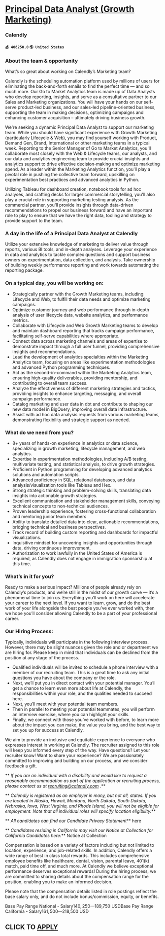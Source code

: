 # [Principal Data Analyst (Growth Marketing)](https://www.remotewlb.com/apply/principal-data-analyst-growth-marketing-72682)  
### Calendly  
#### `💰 408250.0` `🌎 United States`  

### **About the team & opportunity**

What’s so great about working on Calendly’s Marketing team?

Calendly is the scheduling automation platform used by millions of users for eliminating the back-and-forth emails to find the perfect time — and so much more. Our Go to Market Analytics team is made up of Data Analysts who develop reporting, insights, and serve as a consultative partner to our Sales and Marketing organizations. You will have your hands on our self-serve product-led business, and our sales-led pipeline-oriented business, supporting the team in making decisions, optimizing campaigns and enhancing customer acquisition – ultimately driving business growth.

We're seeking a dynamic Principal Data Analyst to support our marketing team. While you should have significant experience with Growth Marketing (particularly Lifecycle & Web), you may find yourself working with Product, Demand Gen, Brand, International or other marketing teams in a typical week. Reporting to the Senior Manager of Go to Market Analytics, you'll collaborate most closely with the Web & Lifecycle teams, our analysts, and our data and analytics engineering team to provide crucial insights and analytics support to drive effective decision-making and optimize marketing spend. As a leader within the Marketing Analytics function, you'll play a pivotal role in pushing the collective team forward, upskilling on experimentation best practices and advanced analytics in Python.

Utilizing Tableau for dashboard creation, notebook tools for ad hoc analyses, and crafting decks for larger commercial storytelling, you'll also play a crucial role in supporting marketing testing analysis. As the commercial partner, you'll provide insights through data-driven recommendations to propel our business forward and have an important role to play to ensure that we have the right data, tooling and strategy to provide support to the team.

###  **A day in the life of a Principal Data Analyst at Calendly**

Utilize your extensive knowledge of marketing to deliver value through reports, various BI tools, and in-depth analyses. Leverage your experience in data and analytics to tackle complex questions and support business owners on experimentation, data collection, and analysis. Take ownership of building weekly performance reporting and work towards automating the reporting package.

###  **On a typical day, you will be working on:**

  * Strategically partner with the Growth Marketing teams, including Lifecycle and Web, to fulfill their data needs and optimize marketing campaigns.
  * Optimize customer journey and web performance through in-depth analysis of user lifecycle data, website analytics, and performance metrics. 
  * Collaborate with Lifecycle and Web Growth Marketing teams to develop and maintain dashboard reporting that tracks campaign performance, facilitating self-serve capabilities where appropriate.
  * Connect data across marketing channels and areas of expertise to demonstrate impact through a full user funnel, providing comprehensive insights and recommendations.
  * Lead the development of analytics specialties within the Marketing Analytics team, focusing on areas like experimentation methodologies and advanced Python programming techniques.
  * Act as the second-in-command within the Marketing Analytics team, ensuring high-quality deliverables, providing mentorship, and contributing to overall team success.
  * Analyze the effectiveness of different marketing strategies and tactics, providing insights to enhance targeting, messaging, and overall campaign performance.
  * Catalog marketing and user data in dbt and contribute to shaping our new data model in BigQuery, improving overall data infrastructure.
  * Assist with ad hoc data analysis requests from various marketing teams, demonstrating flexibility and strategic support as needed.

###  **What do we need from you?**

  * 8+ years of hands-on experience in analytics or data science, specializing in growth marketing, lifecycle management, and web analytics.
  * Expertise in experimentation methodologies, including A/B testing, multivariate testing, and statistical analysis, to drive growth strategies.
  * Proficient in Python programming for developing advanced analytics solutions and automation scripts.
  * Advanced proficiency in SQL, relational databases, and data analysis/visualization tools like Tableau and Hex.
  * Strong strategic thinking and problem-solving skills, translating data insights into actionable growth strategies.
  * Excellent communication and stakeholder management skills, conveying technical concepts to non-technical audiences.
  * Proven leadership experience, fostering cross-functional collaboration and mentoring junior team members.
  * Ability to translate detailed data into clear, actionable recommendations, bridging technical and business perspectives.
  * Track record of building custom reporting and dashboards for impactful visualizations.
  * Inquisitive mindset for uncovering insights and opportunities through data, driving continuous improvement.
  * Authorization to work lawfully in the United States of America is required, as Calendly does not engage in immigration sponsorship at this time.

###  **What’s in it for you?**

Ready to make a serious impact? Millions of people already rely on Calendly’s products, and we’re still in the midst of our growth curve — it’s a phenomenal time to join us. Everything you’ll work on here will accelerate your career to the next level. If you want to learn, grow, and do the best work of your life alongside the best people you’ve ever worked with, then we hope you’ll consider allowing Calendly to be a part of your professional career.

###  **Our Hiring Process:**

Typically, individuals will participate in the following interview process. However, there may be slight nuances given the role and or department we are hiring for. Please keep in mind that individuals can be declined from the position at any stage of the process.

  * Qualified individuals will be invited to schedule a phone interview with a member of our recruiting team. This is a great time to ask any initial questions you have about the company or the role.
  * Next, we’ll put you in direct contact with your potential manager. You’ll get a chance to learn even more about life at Calendly, the responsibilities within your role, and the qualities needed to succeed here.
  * Next, you’ll meet with your potential team members.
  * Then in parallel to meeting your potential teammates, you will perform an interview exercise, where you can highlight your skills.
  * Finally, we connect with those you’ve worked with before, to learn more about the impact you can make, the value you bring, and the best way to set you up for success at Calendly.

We aim to provide an inclusive and equitable experience to everyone who expresses interest in working at Calendly. The recruiter assigned to this role will keep you informed every step of the way. Have questions? Let your recruiter know! Want to share your experience? We are passionately committed to improving and building on our process, and we consider feedback a gift.

 ** _If you are an individual with a disability and would like to request a reasonable accommodation as part of the application or recruiting process, please contact us at recruiting@calendly.com ._**

 ** _Calendly is registered as an employer in many, but not all, states. If you are located in Alaska, Hawaii, Montana, North Dakota, South Dakota, Nebraska, Iowa, West Virginia, and Rhode Island, you will not be eligible for employment. Note that all individual roles will specify location eligibility._**

 ** _All candidates can find our Candidate Privacy Statement_** here

 ** _Candidates residing in California may visit our Notice at Collection for California Candidates here:_** Notice at Collection

Compensation is based on a variety of factors including but not limited to location, experience, and job-related skills. In addition, Calendly offers a wide range of best in class total rewards. This includes comprehensive employee benefits like healthcare, dental, vision, parental leave, 401(k) match, paid time off, and much more. At Calendly we believe exceptional performance deserves exceptional rewards! During the hiring process, we are committed to sharing details about the compensation range for the position, enabling you to make an informed decision.

Please note that the compensation details listed in role postings reflect the base salary only, and do not include bonus/commission, equity, or benefits.

Base Pay Range National - Salary$140,250—$189,750 USDBase Pay Range California - Salary$161,500—$218,500 USD  
## CLICK TO [APPLY](https://www.remotewlb.com/apply/principal-data-analyst-growth-marketing-72682)

